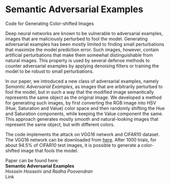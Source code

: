 # Semantic Adversarial Examples
Code for Generating Color-shifted Images

Deep neural networks are known to be vulnerable to adversarial examples, images that are maliciously perturbed to fool the model. Generating adversarial examples has been mostly limited to finding small perturbations that maximize the model prediction error. Such images, however, contain artificial perturbations that make them somewhat distinguishable from natural images. This property is used by several defense methods to counter adversarial examples by applying denoising filters or training the model to be robust to small perturbations. 

In our paper, we introduced a new class of adversarial examples, namely *Semantic Adversarial Examples*, as images that are arbitrarily perturbed to fool the model, but in such a way that the modified image semantically represents the same object as the original image. We developed a method for generating such images, by first converting the RGB image into HSV (Hue, Saturation and Value) color space and then randomly shifting the Hue and Saturation components, while keeping the Value component the same. This approach generates mostly smooth and natural-looking images that represent the same object, but with different colors. 

The code implements the attack on VGG16 network and CIFAR10 dataset. The VGG16 network can be downloaded from [here](https://github.com/geifmany/cifar-vgg). After 1000 trials, for about 94.5% of CIFAR10 test images, it is possible to generate a color-shifted image that fools the model. 




Paper can be found here:  
**Semantic Adversarial Examples**  
*Hossein Hosseini and Radha Poovendran*  
Link
